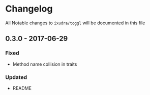 # Changelog

All Notable changes to `ixudra/toggl` will be documented in this file

## 0.3.0 - 2017-06-29
### Fixed
- Method name collision in traits

### Updated
- README


